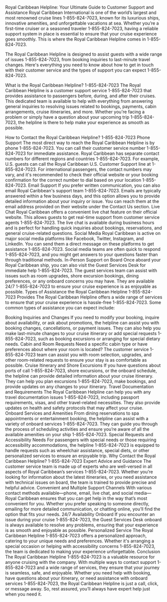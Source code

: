 Royal Caribbean Helpline: Your Ultimate Guide to Customer Support and Assistance
Royal Caribbean International is one of the world’s largest and most renowned cruise lines 1-855-824-7023, known for its luxurious ships, innovative amenities, and unforgettable vacations at sea. Whether you’re a first-time cruiser or a seasoned traveler 1-855-824-7023, having a reliable support system in place is essential to ensure that your cruise experience goes smoothly. This is where the Royal Caribbean Helpline comes in 1-855-824-7023.

The Royal Caribbean Helpline is designed to assist guests with a wide range of issues 1-855-824-7023, from booking inquiries to last-minute travel changes. Here's everything you need to know about how to get in touch with their customer service and the types of support you can expect 1-855-824-7023.

What is the Royal Caribbean Helpline? 1-855-824-7023
The Royal Caribbean Helpline is a customer support service 1-855-824-7023 that provides assistance to passengers before, during, and after their cruises. This dedicated team is available to help with everything from answering general inquiries to resolving issues related to bookings, payments, cabin arrangements, cruise itineraries, and more. Whether you're facing a problem or simply have a question about your upcoming trip 1-855-824-7023, the helpline is there to help make your experience as smooth as possible.

How to Contact the Royal Caribbean Helpline? 1-855-824-7023
Phone Support The most direct way to reach the Royal Caribbean Helpline is by phone 1-855-824-7023. You can call their customer service number 1-855-824-7023 for immediate assistance. Royal Caribbean has separate contact numbers for different regions and countries 1-855-824-7023. For example, U.S. guests can call the Royal Caribbean U.S. Customer Support line at 1-855-824-7023.
For international passengers, the contact numbers may vary, and it's recommended to check their official website or your booking confirmation for the correct number to dial based on your location 1-855-824-7023.
Email Support If you prefer written communication, you can also email Royal Caribbean's support team 1-855-824-7023. Emails are typically answered within a few business days, and this option allows you to provide detailed information about your inquiry or issue. You can reach them at the email address provided on their website under the Contact Us section.
Live Chat Royal Caribbean offers a convenient live chat feature on their official website. This allows guests to get real-time support from customer service agents 1-855-824-7023. The live chat is available during business hours and is perfect for handling quick inquiries about bookings, reservations, and general cruise-related questions.
Social Media Royal Caribbean is active on major social media platforms like Facebook, Twitter, Instagram, and LinkedIn. You can send them a direct message on these platforms to get assistance 1-855-824-7023. Social media teams are often quick to respond 1-855-824-7023, and you might get answers to your questions faster than through traditional methods.
In-Person Support on Board Once aboard your Royal Caribbean ship, you can also visit the Guest Services Desk for immediate help 1-855-824-7023. The guest services team can assist with issues such as room upgrades, shore excursion bookings, dining preferences, or any onboard concerns you may have. They are available 24/7 1-855-824-7023 to ensure your cruise experience is as enjoyable as possible.
Types of Assistance the Royal Caribbean Helpline 1-855-824-7023 Provides
The Royal Caribbean Helpline offers a wide range of services to ensure that your cruise experience is hassle-free 1-855-824-7023. Some common types of assistance you can expect include:

Booking Inquiries and Changes If you need to modify your booking, inquire about availability, or ask about promotions, the helpline can assist you with booking changes, cancellations, or payment issues. They can also help you make last-minute changes to your cruise itinerary or add special requests 1-855-824-7023, such as booking excursions or arranging for special dietary needs.
Cabin and Room Requests Need a specific cabin type or have preferences about where your room is located? The customer service 1-855-824-7023 team can assist you with room selection, upgrades, and other room-related requests to ensure your stay is as comfortable as possible.
Cruise Itinerary and Shore Excursions If you have questions about ports of call 1-855-824-7023, shore excursions, or the onboard schedule, the helpline can provide detailed information about your cruise itinerary. They can help you plan excursions 1-855-824-7023, make bookings, and provide updates on any changes to your itinerary.
Travel Documentation and Requirements The Royal Caribbean Helpline can help you with any travel documentation issues 1-855-824-7023, including passport requirements, visas, and other travel-related necessities. They also provide updates on health and safety protocols that may affect your cruise.
Onboard Services and Amenities From dining reservations to spa appointments or entertainment booking, the helpline can assist with a variety of onboard services 1-855-824-7023. They can guide you through the process of scheduling activities and ensure you’re aware of all the available amenities on your ship 1-855-824-7023.
Special Requests and Accessibility Needs For passengers with special needs or those requiring accessibility accommodations, the helpline 1-855-824-7023 is equipped to handle requests such as wheelchair assistance, special diets, or other personalized services to ensure an enjoyable trip.
Why Contact the Royal Caribbean Helpline? 1-855-824-7023
Expert Advice and Guidance The customer service team is made up of experts who are well-versed in all aspects of Royal Caribbean’s services 1-855-824-7023. Whether you’re looking for information about the latest itineraries, or you need assistance with technical issues on board, the team is trained to provide precise and helpful advice.
Convenient and Multiple Support Channels With various contact methods available—phone, email, live chat, and social media—Royal Caribbean ensures that you can get help in the way that’s most convenient for you. Whether you prefer speaking to someone directly, emailing for more detailed communication, or chatting online, you’ll find the option that fits your needs.
24/7 Availability Onboard If you encounter an issue during your cruise 1-855-824-7023, the Guest Services Desk onboard is always available to resolve any problems, ensuring that your experience is as smooth and enjoyable as possible.
Personalized Service The Royal Caribbean Helpline 1-855-824-7023 offers a personalized approach, catering to your unique needs and preferences. Whether it's arranging a special occasion or helping with accessibility concerns 1-855-824-7023, the team is dedicated to making your experience unforgettable.
Conclusion
The Royal Caribbean Helpline 1-855-824-7023 is a valuable resource for anyone cruising with the company. With multiple ways to contact support 1-855-824-7023 and a wide range of services, they ensure that your journey is seamless, safe, and enjoyable. Whether you need help with booking, have questions about your itinerary, or need assistance with onboard services 1-855-824-7023, the Royal Caribbean Helpline is just a call, click, or message away. So, rest assured, you’ll always have expert help just when you need it.
